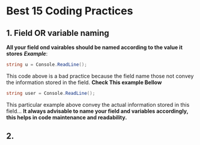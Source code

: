 # Best 15 Coding Practices

## 1. Field OR variable naming
**All your field ond vairables should be named according to the value it stores** 
***Example***:
```C#
string u = Console.ReadLine();
```
This code above is a bad practice because the field name those not convey the information stored in the field.
**Check This example Bellow**
```C#
string user = Console.ReadLine();
```
This particular example above convey the actual information stored in this field... 
**It always advisable to name your field and variables accordingly, this helps in code maintenance and readability.**
## 2. 